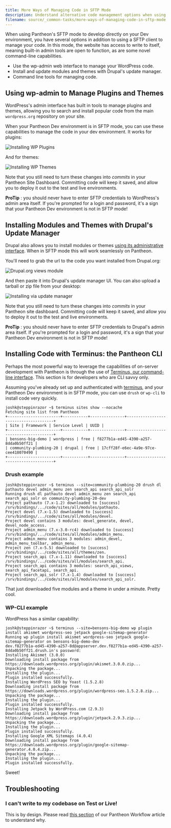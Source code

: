 ```yaml
---
title: More Ways of Managing Code in SFTP Mode
description: Understand alternative code management options when using SFTP Mode.
filename: source/_common-tasks/more-ways-of-managing-code-in-sftp-mode.md
---
```


When using Pantheon's SFTP mode to develop directly on your Dev environment, you have several options in addition to using a SFTP client to manage your code. In this mode, the website has access to write to itself, meaning built-in admin tools are open to function, as are some novel command-line capabilities.

- Use the wp-admin web interface to manage your WordPress code.
- Install and update modules and themes with Drupal's update manager.
- Command line tools for managing code.

## Using wp-admin to Manage Plugins and Themes

WordPress's admin interface has built in tools to manage plugins and themes, allowing you to search and install popular code from the main `wordpress.org` repository on your site.

When your Pantheon Dev environment is in SFTP mode, you can use these capabilities to manage the code in your dev environment. It works for plugins:

![Installing WP Plugins](https://pantheon-systems.desk.com/customer/portal/attachments/278882)

And for themes:

![Installing WP Themes](https://pantheon-systems.desk.com/customer/portal/attachments/278883)

Note that you still need to turn these changes into _commits_ in your Pantheon Site Dashboard. Committing code will keep it saved, and allow you to deploy it out to the test and live environments.

**ProTip** : you should never have to enter SFTP credentials to WordPress's admin area itself. If you're prompted for a login and password, it's a sign that your Pantheon Dev environment is not in SFTP mode!

## Installing Modules and Themes with Drupal's Update Manager

Drupal also allows you to install modules or themes [using its administrative interface](https://drupal.org/documentation/install/modules-themes/modules-7#using-drupal-interface). When in SFTP mode this will work seamlessly on Pantheon.

You'll need to grab the url to the code you want installed from Drupal.org:

![Drupal.org views module](https://pantheon-systems.desk.com/customer/portal/attachments/278879)

And then paste it into Drupal's update manager UI. You can also upload a tarball or zip file from your desktop:

![Installing via update manager](https://pantheon-systems.desk.com/customer/portal/attachments/278880)

Note that you still need to turn these changes into _commits_ in your Pantheon site dashboard. Committing code will keep it saved, and allow you to deploy it out to the test and live environments.

**ProTip** : you should never have to enter SFTP credentials to Drupal's admin area itself. If you're prompted for a login and password, it's a sign that your Pantheon Dev environment is not in SFTP mode!

## Installing Code with Terminus: the Pantheon CLI

Perhaps the most powerful way to leverage the capabilities of on-server development with Pantheon is through the use of [Terminus, our command-line interface](https://github.com/pantheon-systems/cli). This section is for developers who are CLI savvy only.

Assuming you've already set up and authenticated with [terminus](https://github.com/pantheon-systems/cli), and your Pantheon Dev environment is in SFTP mode, you can use `drush` or `wp-cli` to install code very quickly.

    joshk@steppinrazor ~$ terminus sites show --nocache
    Fetching site list from Pantheon
    +-----------------------+-----------+---------------+--------------------------------------+
    | Site | Framework | Service Level | UUID |
    +-----------------------+-----------+---------------+--------------------------------------+
    | bensons-big-demo | wordpress | free | f8277b1a-ed45-4390-a257-8dda0b50ff21 |
    | community-plumbing-20 | drupal | free | 17cff28f-e6ec-4a9e-97ce-cee418070490 |
    +-----------------------+-----------+---------------+--------------------------------------+

### Drush example

    joshk@steppinrazor ~$ terminus --site=community-plumbing-20 drush dl pathauto devel admin_menu zen search_api search_api_solr
    Running drush dl pathauto devel admin_menu zen search_api search_api_solr on community-plumbing-20-dev
    Project pathauto (7.x-1.2) downloaded to [success]
    /srv/bindings/.../code/sites/all/modules/pathauto.
    Project devel (7.x-1.5) downloaded to [success]
    /srv/bindings/.../code/sites/all/modules/devel.
    Project devel contains 3 modules: devel_generate, devel, devel_node_access.
    Project admin_menu (7.x-3.0-rc4) downloaded to [success]
    /srv/bindings/.../code/sites/all/modules/admin_menu.
    Project admin_menu contains 3 modules: admin_devel, admin_menu_toolbar, admin_menu.
    Project zen (7.x-5.5) downloaded to [success]
    /srv/bindings/.../code/sites/all/themes/zen.
    Project search_api (7.x-1.11) downloaded to [success]
    /srv/bindings/.../code/sites/all/modules/search_api.
    Project search_api contains 3 modules: search_api_views, search_api_facetapi, search_api.
    Project search_api_solr (7.x-1.4) downloaded to [success]
    /srv/bindings/.../code/sites/all/modules/search_api_solr.

That just downloaded five modules and a theme in under a minute. Pretty cool.

### WP-CLI example

WordPress has a similar capability:

    joshk@steppinrazor ~$ terminus --site=bensons-big-demo wp plugin install akismet wordpress-seo jetpack google-sitemap-generator
    Running wp plugin install akismet wordpress-seo jetpack google-sitemap-generator on bensons-big-demo-dev
    dev.f8277b1a-ed45-4390-a257-8d@appserver.dev.f8277b1a-ed45-4390-a257-8dda0b50ff21.drush.in's password:
    Installing Akismet (3.0.0)
    Downloading install package from https://downloads.wordpress.org/plugin/akismet.3.0.0.zip...
    Unpacking the package...
    Installing the plugin...
    Plugin installed successfully.
    Installing WordPress SEO by Yoast (1.5.2.8)
    Downloading install package from https://downloads.wordpress.org/plugin/wordpress-seo.1.5.2.8.zip...
    Unpacking the package...
    Installing the plugin...
    Plugin installed successfully.
    Installing Jetpack by WordPress.com (2.9.3)
    Downloading install package from https://downloads.wordpress.org/plugin/jetpack.2.9.3.zip...
    Unpacking the package...
    Installing the plugin...
    Plugin installed successfully.
    Installing Google XML Sitemaps (4.0.4)
    Downloading install package from https://downloads.wordpress.org/plugin/google-sitemap-generator.4.0.4.zip...
    Unpacking the package...
    Installing the plugin...
    Plugin installed successfully.

Sweet!

## Troubleshooting

### I can't write to my codebase on Test or Live!

This is by design. Please read [this section](/documentation/howto/using-the-pantheon-workflow/-using-the-pantheon-workflow#perms-test-live) of our Pantheon Workflow article to understand why.
